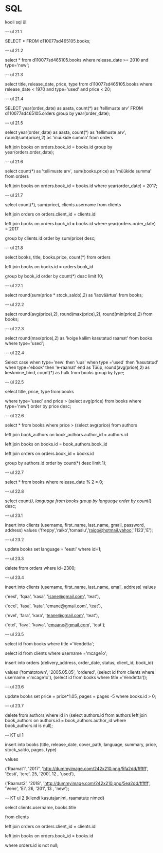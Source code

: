 # SQL
kooli sql ül

-- ul 21.1

SELECT * FROM d110077sd465105.books;

-- ul 21.2

select * from d110077sd465105.books where release_date >= 2010 and type='new';

-- ul 21.3

select title, release_date, price, type from d110077sd465105.books where release_date < 1970 and type='used' and price < 20;

-- ul 21.4

SELECT year(order_date) as aasta, count(*) as 'tellimuste arv' FROM d110077sd465105.orders group by year(order_date);

-- ul 21.5

select year(order_date) as aasta, count(*) as 'tellimuste arv', round(sum(price),2) as 'müükide summa' from orders

left join books on orders.book_id = books.id group by year(orders.order_date);

-- ul 21.6

select count(*) as 'tellimuste arv', sum(books.price) as 'müükide summa' from orders

left join books on orders.book_id = books.id where year(order_date) = 2017;

-- ul 21.7

select count(*), sum(price), clients.username from clients

left join orders on orders.client_id = clients.id

left join books on orders.book_id = books.id where year(orders.order_date) = 2017

group by clients.id order by sum(price) desc;

-- ul 21.8

select books, title, books.price, count(*) from orders

left join books on books.id = orders.book_id

group by book_id order by count(*) desc limit 10;

-- ul 22.1

select round(sum(price * stock_saldo),2) as 'laoväärtus' from books;

-- ul 22.2

select round(avg(price),2), round(max(price),2), round(min(price),2) from books;

-- ul 22.3

select round(max(price),2) as 'koige kallim kasutatud raamat' from books where type='used';

-- ul 22.4

Select case when type='new' then 'uus' when type ='used' then 'kasutatud' when type='ebook' then 'e-raamat' end as Tüüp, round(avg(price),2) as keskmine_hind, count(*) as hulk from books group by type;

-- ül 22.5

select title, price, type from books

where type='used' and price > (select avg(price) from books where type='new') order by price desc;

-- ül 22.6

select * from books where price > (select avg(price) from authors

left join book_authors on book_authors.author_id = authors.id

left join books on books.id = book_authors.book_id

left join orders on  orders.book_id = books.id

group by authors.id order by count(*) desc limit 1);

-- ul 22.7

select * from books where release_date % 2 = 0;

-- ul 22.8

select count(*), language from books group by language order by count(*) desc;

-- ul 23.1

insert into clients (username, first_name, last_name, gmail, password, address) values ('freppy','raiko','tomaslu','raigo@hotmail.yahoo','1123','E');

-- ul 23.2

update books set language = 'eesti' where id=1;

-- ul 23.3

delete from orders where id=2300;

-- ul 23.4

insert into clients (username, first_name, last_name, email, address) 
values

('eesl', 'fqaa', 'kasa', 'isane@gmail.com', 'teat'),
	
('ecel', 'fasa', 'kata', 'emane@gmail.com', 'teat'),
	
('evel', 'fara', 'kara', 'teane@gmail.com', 'teat'),
    
('etel', 'fava', 'kawa', 'emaane@gmail.com', 'teat');
    
-- ul 23.5

select id from books where title ='Vendetta';

select id from clients where username ='mcage1o';

insert into orders (delivery_address, order_date, status, client_id, book_id)

values ('tomatotown', '2005.05.05', 'ordered', (select id from clients where username ='mcage1o'), (select id from books where title ='Vendetta'));

-- ul 23.6

update books 
set price = price*1.05, pages = pages -5 where books.id > 0;

-- ul 23.7

delete from authors where id in (select authors.id from authors left join book_authors on authors.id = book_authors.author_id where book_authors.id is null);

-- KT ul 1

insert into books (title, release_date, cover_path, language, summary, price, stock_saldo, pages, type)

values 

   ('Raamat1', '2017', 'http://dummyimage.com/242x210.png/5fa2dd/ffffff', 'Eesti', 'tere', 25, '200', 12 , 'used'),

   ('Raamat2', '2018', 'http://dummyimage.com/242x210.png/5ea2dd/ffffff', 'Vene', 'Ei', 26, '201', 13 , 'new');
	   
-- KT ul 2 (kliendi kasutajanimi, raamatute nimed)

select clients.username, books.title

from clients

left join orders on orders.client_id = clients.id

left join books on orders.book_id = books.id

where orders.id is not null;
